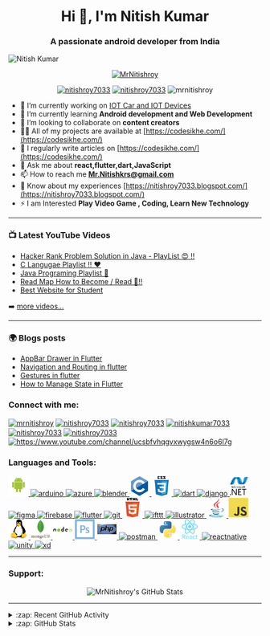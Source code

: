 <h1 align="center">Hi 👋, I'm Nitish Kumar</h1>
<h3 align="center">A passionate android developer from India</h3>
<img src="https://blogger.googleusercontent.com/img/b/R29vZ2xl/AVvXsEiUGMm0-0R3bKyeJqLiaoi7NAq-80ZmuT8jOblQDfOzK2zTGR_wvb4dJJ28sg7NAE9HlhbITy2BtJpjbjpwvLhuCISo_k7ejJAuqRtOBZtDyGM8pWD0Laly6e1Z-lKy2adL6Gv_Ddc1f1svHtnAycf1qUZF1RxRw9E5_MzBsmA8pgbpqJcEqfAALjGY/s1829/nitish%20roy%20trans.png" alt="Nitish Kumar">

<p align="center"> <a href="https://github.com/ryo-ma/github-profile-trophy"><img src="https://github-profile-trophy.vercel.app/?username=MrNitishroy" alt="MrNitishroy" /></a> </p>

<p align="center">
 <a href="https://marketplace.visualstudio.com/items?itemName=NitishRoy7033.Coder30" target="blank"><img src="https://blogger.googleusercontent.com/img/b/R29vZ2xl/AVvXsEg3mTHgIHj1jaKIOXIcQI_-ku-6KkPcxG2ZfB9da1FWr-VXNp3G1uGtqmtdt3SYqwFmMaPfEfTtc5qZUMklE7wrg3m_HwlhCrqoJi838WUz-EHYYLVrsVI-zAjv3gUAuH54wTQyyJftOdeUDrhN3_Yib_Dnxksg94G5wg8OUcC9otkDkKr9Zofu9FJM/s364/vs%20code%20theme.png" alt="nitishroy7033" height="30" width="200" /></a>
 <a href="https://twitter.com/nitishroy7033" target="blank"><img src="https://img.shields.io/twitter/follow/nitishroy7033?logo=twitter&style=for-the-badge" alt="nitishroy7033" /></a>
 <img src="https://komarev.com/ghpvc/?username=mrnitishroy&label=Profile%20views&color=0e75b6&style=flat" alt="mrnitishroy" /> 
 </p>

- 🔭 I’m currently working on [IOT Car and IOT Devices](https://codesikhe.com/)
- 🌱 I’m currently learning **Android development and Web Development**
- 👯 I’m looking to collaborate on **content creators**
- 👨‍💻 All of my projects are available at [https://codesikhe.com/](https://codesikhe.com/)
- 📝 I regularly write articles on [https://codesikhe.com/](https://codesikhe.com/)
- 💬 Ask me about **react,flutter,dart,JavaScript**
- 📫 How to reach me **Mr.Nitishkrs@gmail.com**
- 📄 Know about my experiences [https://nitishroy7033.blogspot.com/](https://nitishroy7033.blogspot.com/)
- ⚡ I am Interested **Play Video Game , Coding, Learn New Technology**

---

### 📺 Latest YouTube Videos

<!-- YOUTUBE:START -->
- [Hacker Rank Problem Solution in Java - PlayList 😍 !!](https://www.youtube.com/watch?v=MDS2wTZEBls&list=PLttsYKD2wS_a9mxnaMQqr4KqIJffa32NV)
- [C Langugae Playlist !! ❤️](https://www.youtube.com/watch?v=bN-Jq5FaLfI&list=PLttsYKD2wS_a7CsSICP0mCZGhtrWAct4s)
- [Java Programing Playlist 🙁](https://www.youtube.com/watch?v=FZV-88TjFKQ&list=PLttsYKD2wS_bbaXZ18-3DA9hmSDM25XIm)
- [Read Map How to Become / Read 🦒!!](https://www.youtube.com/watch?v=zUp_ATISUM4&list=PLttsYKD2wS_ZB1LOL4YwR-XiWMDyur4ez)
- [Best Website for Student ](https://www.youtube.com/watch?v=xpenzoAhAn4&list=PLttsYKD2wS_am17S1Sxxta5l7zwRDJD04)
<!-- YOUTUBE:END -->

➡️ [more videos...](https://www.youtube.com/channel/UCSbFvHqGvxwyGsw4N6o6L7g/featured)

---

### 🌍 Blogs posts
<!-- BLOG-POST-LIST:START -->
- [AppBar Drawer in Flutter](https://codesikhe.com/appbar-drawer-in-flutter/)
- [Navigation and Routing in flutter](https://codesikhe.com/navigation-and-routing-in-flutter/)
- [Gestures in flutter](https://codesikhe.com/gestures-in-flutter/)
- [How to Manage State in Flutter](https://codesikhe.com/how-to-manage-state-in-flutter/)
<!-- BLOG-POST-LIST:END -->

<h3 align="left">Connect with me:</h3>
<p align="left">
<a href="https://codepen.io/mrnitishroy" target="blank"><img align="center" src="https://raw.githubusercontent.com/rahuldkjain/github-profile-readme-generator/master/src/images/icons/Social/codepen.svg" alt="mrnitishroy" height="30" width="40" /></a>
<a href="https://dev.to/nitishroy7033" target="blank"><img align="center" src="https://raw.githubusercontent.com/rahuldkjain/github-profile-readme-generator/master/src/images/icons/Social/devto.svg" alt="nitishroy7033" height="30" width="40" /></a>
<a href="https://twitter.com/nitishroy7033" target="blank"><img align="center" src="https://raw.githubusercontent.com/rahuldkjain/github-profile-readme-generator/master/src/images/icons/Social/twitter.svg" alt="nitishroy7033" height="30" width="40" /></a>
<a href="https://linkedin.com/in/nitishkumar7033" target="blank"><img align="center" src="https://raw.githubusercontent.com/rahuldkjain/github-profile-readme-generator/master/src/images/icons/Social/linked-in-alt.svg" alt="nitishkumar7033" height="30" width="40" /></a>
<a href="https://fb.com/nitishroy7033" target="blank"><img align="center" src="https://raw.githubusercontent.com/rahuldkjain/github-profile-readme-generator/master/src/images/icons/Social/facebook.svg" alt="nitishroy7033" height="30" width="40" /></a>
<a href="https://instagram.com/nitishroy7033" target="blank"><img align="center" src="https://raw.githubusercontent.com/rahuldkjain/github-profile-readme-generator/master/src/images/icons/Social/instagram.svg" alt="nitishroy7033" height="30" width="40" /></a>
<a href="https://www.youtube.com/c/https://www.youtube.com/channel/ucsbfvhqgvxwygsw4n6o6l7g" target="blank"><img align="center" src="https://raw.githubusercontent.com/rahuldkjain/github-profile-readme-generator/master/src/images/icons/Social/youtube.svg" alt="https://www.youtube.com/channel/ucsbfvhqgvxwygsw4n6o6l7g" height="30" width="40" /></a>
</p>

<h3 align="left">Languages and Tools:</h3>
<p align="left"> <a href="https://developer.android.com" target="_blank" rel="noreferrer"> <img src="https://raw.githubusercontent.com/devicons/devicon/master/icons/android/android-original-wordmark.svg" alt="android" width="40" height="40"/> </a> <a href="https://www.arduino.cc/" target="_blank" rel="noreferrer"> <img src="https://cdn.worldvectorlogo.com/logos/arduino-1.svg" alt="arduino" width="40" height="40"/> </a> <a href="https://azure.microsoft.com/en-in/" target="_blank" rel="noreferrer"> <img src="https://www.vectorlogo.zone/logos/microsoft_azure/microsoft_azure-icon.svg" alt="azure" width="40" height="40"/> </a> <a href="https://www.blender.org/" target="_blank" rel="noreferrer"> <img src="https://download.blender.org/branding/community/blender_community_badge_white.svg" alt="blender" width="40" height="40"/> </a> <a href="https://www.cprogramming.com/" target="_blank" rel="noreferrer"> <img src="https://raw.githubusercontent.com/devicons/devicon/master/icons/c/c-original.svg" alt="c" width="40" height="40"/> </a> <a href="https://www.w3schools.com/css/" target="_blank" rel="noreferrer"> <img src="https://raw.githubusercontent.com/devicons/devicon/master/icons/css3/css3-original-wordmark.svg" alt="css3" width="40" height="40"/> </a> <a href="https://dart.dev" target="_blank" rel="noreferrer"> <img src="https://www.vectorlogo.zone/logos/dartlang/dartlang-icon.svg" alt="dart" width="40" height="40"/> </a> <a href="https://www.djangoproject.com/" target="_blank" rel="noreferrer"> <img src="https://cdn.worldvectorlogo.com/logos/django.svg" alt="django" width="40" height="40"/> </a> <a href="https://dotnet.microsoft.com/" target="_blank" rel="noreferrer"> <img src="https://raw.githubusercontent.com/devicons/devicon/master/icons/dot-net/dot-net-original-wordmark.svg" alt="dotnet" width="40" height="40"/> </a> <a href="https://www.figma.com/" target="_blank" rel="noreferrer"> <img src="https://www.vectorlogo.zone/logos/figma/figma-icon.svg" alt="figma" width="40" height="40"/> </a> <a href="https://firebase.google.com/" target="_blank" rel="noreferrer"> <img src="https://www.vectorlogo.zone/logos/firebase/firebase-icon.svg" alt="firebase" width="40" height="40"/> </a> <a href="https://flutter.dev" target="_blank" rel="noreferrer"> <img src="https://www.vectorlogo.zone/logos/flutterio/flutterio-icon.svg" alt="flutter" width="40" height="40"/> </a> <a href="https://git-scm.com/" target="_blank" rel="noreferrer"> <img src="https://www.vectorlogo.zone/logos/git-scm/git-scm-icon.svg" alt="git" width="40" height="40"/> </a> <a href="https://www.w3.org/html/" target="_blank" rel="noreferrer"> <img src="https://raw.githubusercontent.com/devicons/devicon/master/icons/html5/html5-original-wordmark.svg" alt="html5" width="40" height="40"/> </a> <a href="https://ifttt.com/" target="_blank" rel="noreferrer"> <img src="https://www.vectorlogo.zone/logos/ifttt/ifttt-ar21.svg" alt="ifttt" width="40" height="40"/> </a> <a href="https://www.adobe.com/in/products/illustrator.html" target="_blank" rel="noreferrer"> <img src="https://www.vectorlogo.zone/logos/adobe_illustrator/adobe_illustrator-icon.svg" alt="illustrator" width="40" height="40"/> </a> <a href="https://www.java.com" target="_blank" rel="noreferrer"> <img src="https://raw.githubusercontent.com/devicons/devicon/master/icons/java/java-original.svg" alt="java" width="40" height="40"/> </a> <a href="https://developer.mozilla.org/en-US/docs/Web/JavaScript" target="_blank" rel="noreferrer"> <img src="https://raw.githubusercontent.com/devicons/devicon/master/icons/javascript/javascript-original.svg" alt="javascript" width="40" height="40"/> </a> <a href="https://www.linux.org/" target="_blank" rel="noreferrer"> <img src="https://raw.githubusercontent.com/devicons/devicon/master/icons/linux/linux-original.svg" alt="linux" width="40" height="40"/> </a> <a href="https://www.mongodb.com/" target="_blank" rel="noreferrer"> <img src="https://raw.githubusercontent.com/devicons/devicon/master/icons/mongodb/mongodb-original-wordmark.svg" alt="mongodb" width="40" height="40"/> </a> <a href="https://nodejs.org" target="_blank" rel="noreferrer"> <img src="https://raw.githubusercontent.com/devicons/devicon/master/icons/nodejs/nodejs-original-wordmark.svg" alt="nodejs" width="40" height="40"/> </a> <a href="https://www.photoshop.com/en" target="_blank" rel="noreferrer"> <img src="https://raw.githubusercontent.com/devicons/devicon/master/icons/photoshop/photoshop-line.svg" alt="photoshop" width="40" height="40"/> </a> <a href="https://www.php.net" target="_blank" rel="noreferrer"> <img src="https://raw.githubusercontent.com/devicons/devicon/master/icons/php/php-original.svg" alt="php" width="40" height="40"/> </a> <a href="https://postman.com" target="_blank" rel="noreferrer"> <img src="https://www.vectorlogo.zone/logos/getpostman/getpostman-icon.svg" alt="postman" width="40" height="40"/> </a> <a href="https://www.python.org" target="_blank" rel="noreferrer"> <img src="https://raw.githubusercontent.com/devicons/devicon/master/icons/python/python-original.svg" alt="python" width="40" height="40"/> </a> <a href="https://reactjs.org/" target="_blank" rel="noreferrer"> <img src="https://raw.githubusercontent.com/devicons/devicon/master/icons/react/react-original-wordmark.svg" alt="react" width="40" height="40"/> </a> <a href="https://reactnative.dev/" target="_blank" rel="noreferrer"> <img src="https://reactnative.dev/img/header_logo.svg" alt="reactnative" width="40" height="40"/> </a> <a href="https://unity.com/" target="_blank" rel="noreferrer"> <img src="https://www.vectorlogo.zone/logos/unity3d/unity3d-icon.svg" alt="unity" width="40" height="40"/> </a> <a href="https://www.adobe.com/products/xd.html" target="_blank" rel="noreferrer"> <img src="https://cdn.worldvectorlogo.com/logos/adobe-xd.svg" alt="xd" width="40" height="40"/> </a> </p>

---

<h3 align="left">Support:</h3>
<p align="center">
<img align="center" alt="MrNitishroy's GitHub Stats" src="https://github-readme-stats.vercel.app/api?username=MrNitishroy&show_icons=true&hide_border=false&title_color=ff652f&icon_color=FFE400&bg_color=09131B&text_color=ffffff&border_color=0c1a25" />
</p>

---


<details>
  <summary>:zap: Recent GitHub Activity</summary>
  
<!--START_SECTION:activity-->
1. ❌ Closed PR [#11](https://github.com/codeSTACKr/nft-landing-page/pull/11) in [codeSTACKr/nft-landing-page](https://github.com/codeSTACKr/nft-landing-page)
2. ❌ Closed PR [#21](https://github.com/codeSTACKr/nft-landing-page/pull/21) in [codeSTACKr/nft-landing-page](https://github.com/codeSTACKr/nft-landing-page)
3. ❌ Closed PR [#16](https://github.com/codeSTACKr/nft-landing-page/pull/16) in [codeSTACKr/nft-landing-page](https://github.com/codeSTACKr/nft-landing-page)
4. ❌ Closed PR [#14](https://github.com/codeSTACKr/nft-landing-page/pull/14) in [codeSTACKr/nft-landing-page](https://github.com/codeSTACKr/nft-landing-page)
5. ❌ Closed PR [#9](https://github.com/codeSTACKr/nft-landing-page/pull/9) in [codeSTACKr/nft-landing-page](https://github.com/codeSTACKr/nft-landing-page)
<!--END_SECTION:activity-->

</details>

<details>
  <summary>:zap: GitHub Stats</summary>

  <img align="left" alt="codeSTACKr's GitHub Stats" src="https://github-readme-stats.vercel.app/api?username=codeSTACKr&show_icons=true&hide_border=false&title_color=ff652f&icon_color=FFE400&bg_color=09131B&text_color=ffffff&border_color=0c1a25" />

</details>

